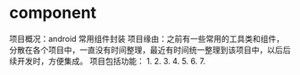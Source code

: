 # component
项目概况：android 常用组件封装
项目缘由：之前有一些常用的工具类和组件，分散在各个项目中，一直没有时间整理，最近有时间统一整理到该项目中，以后后续开发时，方便集成。
项目包括功能：
1.
2.
3.
4.
5.
6.
7.

